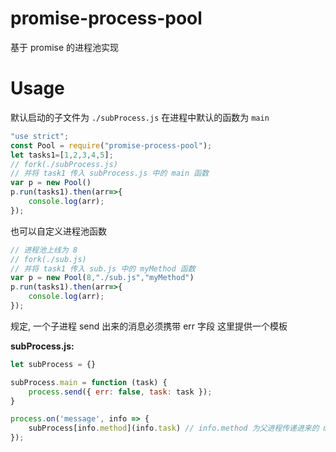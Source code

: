 # promise-process-pool
基于 promise 的进程池实现

# Usage

默认启动的子文件为 `./subProcess.js` 在进程中默认的函数为 `main`

```javascript
"use strict";
const Pool = require("promise-process-pool");
let tasks1=[1,2,3,4,5];
// fork(./subProcess.js) 
// 并将 task1 传入 subProcess.js 中的 main 函数
var p = new Pool() 
p.run(tasks1).then(arr=>{
    console.log(arr);
});
```


也可以自定义进程池函数

```javascript
// 进程池上线为 8
// fork(./sub.js) 
// 并将 task1 传入 sub.js 中的 myMethod 函数
var p = new Pool(8,"./sub.js","myMethod") 
p.run(tasks1).then(arr=>{
    console.log(arr);
});
```

规定, 一个子进程 send 出来的消息必须携带 err 字段 这里提供一个模板

__subProcess.js:__

```javascript
let subProcess = {}

subProcess.main = function (task) {
    process.send({ err: false, task: task });
}

process.on('message', info => {
    subProcess[info.method](info.task) // info.method 为父进程传递进来的 method 参数
});

```